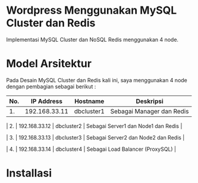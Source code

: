 # Wordpress Menggunakan MySQL Cluster dan Redis
  
  Implementasi MySQL Cluster dan NoSQL Redis menggunakan 4 node.
  
# Model Arsitektur
  
  Pada Desain MySQL Cluster dan Redis kali ini, saya menggunakan 4 node dengan pembagian sebagai berikut :
  
  | No. | IP Address | Hostname | Deskripsi |
  |-----|-------------|----------|-----------|
  | 1. | 192.168.33.11 | dbcluster1 | Sebagai Manager dan Redis |
  
  | 2. | 192.168.33.12 | dbcluster2 | Sebagai Server1 dan Node1 dan Redis |
  
  | 3. | 192.168.33.13 | dbcluster3 | Sebagai Server2 dan Node2 dan Redis |
  
  | 4. | 192.168.33.14 | dbcluster4 | Sebagai Load Balancer (ProxySQL) |
  
# Installasi 
  
 
